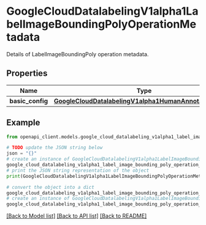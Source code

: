 # GoogleCloudDatalabelingV1alpha1LabelImageBoundingPolyOperationMetadata

Details of LabelImageBoundingPoly operation metadata.

## Properties

Name | Type | Description | Notes
------------ | ------------- | ------------- | -------------
**basic_config** | [**GoogleCloudDatalabelingV1alpha1HumanAnnotationConfig**](GoogleCloudDatalabelingV1alpha1HumanAnnotationConfig.md) |  | [optional] 

## Example

```python
from openapi_client.models.google_cloud_datalabeling_v1alpha1_label_image_bounding_poly_operation_metadata import GoogleCloudDatalabelingV1alpha1LabelImageBoundingPolyOperationMetadata

# TODO update the JSON string below
json = "{}"
# create an instance of GoogleCloudDatalabelingV1alpha1LabelImageBoundingPolyOperationMetadata from a JSON string
google_cloud_datalabeling_v1alpha1_label_image_bounding_poly_operation_metadata_instance = GoogleCloudDatalabelingV1alpha1LabelImageBoundingPolyOperationMetadata.from_json(json)
# print the JSON string representation of the object
print(GoogleCloudDatalabelingV1alpha1LabelImageBoundingPolyOperationMetadata.to_json())

# convert the object into a dict
google_cloud_datalabeling_v1alpha1_label_image_bounding_poly_operation_metadata_dict = google_cloud_datalabeling_v1alpha1_label_image_bounding_poly_operation_metadata_instance.to_dict()
# create an instance of GoogleCloudDatalabelingV1alpha1LabelImageBoundingPolyOperationMetadata from a dict
google_cloud_datalabeling_v1alpha1_label_image_bounding_poly_operation_metadata_from_dict = GoogleCloudDatalabelingV1alpha1LabelImageBoundingPolyOperationMetadata.from_dict(google_cloud_datalabeling_v1alpha1_label_image_bounding_poly_operation_metadata_dict)
```
[[Back to Model list]](../README.md#documentation-for-models) [[Back to API list]](../README.md#documentation-for-api-endpoints) [[Back to README]](../README.md)


